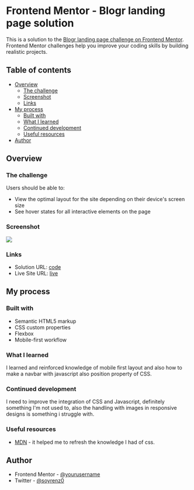 # Frontend Mentor - Blogr landing page solution

This is a solution to the [Blogr landing page challenge on Frontend Mentor](https://www.frontendmentor.io/challenges/blogr-landing-page-EX2RLAApP). Frontend Mentor challenges help you improve your coding skills by building realistic projects. 

## Table of contents

- [Overview](#overview)
  - [The challenge](#the-challenge)
  - [Screenshot](#screenshot)
  - [Links](#links)
- [My process](#my-process)
  - [Built with](#built-with)
  - [What I learned](#what-i-learned)
  - [Continued development](#continued-development)
  - [Useful resources](#useful-resources)
- [Author](#author)


## Overview

### The challenge

Users should be able to:

- View the optimal layout for the site depending on their device's screen size
- See hover states for all interactive elements on the page

### Screenshot

![](https://res.cloudinary.com/turbopila/image/upload/v1617031829/images/ezgif.com-gif-maker_1_lepgly.gif)

### Links

- Solution URL: [code](https://github.com/soyrenzo/FrontendMentor-Challenges/tree/main/blogr-landing-page-main)
- Live Site URL: [live](https://codepen.io/soyrenzo/full/OJWRbwG)

## My process

### Built with

- Semantic HTML5 markup
- CSS custom properties
- Flexbox
- Mobile-first workflow


### What I learned

I learned and reinforced knowledge of mobile first layout and also how to make a navbar with javascript also position property of CSS.


### Continued development

I need to improve the integration of CSS and Javascript, definitely something I'm not used to, also the handling with images in responsive designs is something i struggle with.  


### Useful resources

- [MDN](https://developer.mozilla.org/en-US/docs/Web/CSS) - it helped me to refresh the knowledge I had of css.

## Author

- Frontend Mentor - [@yourusername](https://www.frontendmentor.io/profile/w3renzo)
- Twitter - [@soyrenz0](https://www.twitter.com/soyrenz0)
